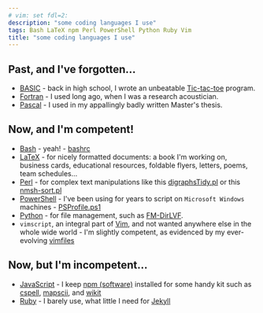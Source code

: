 ```yaml
---
# vim: set fdl=2:
description: "some coding languages I use"
tags: Bash LaTeX npm Perl PowerShell Python Ruby Vim
title: "some coding languages I use"
---
```


## Past, and I've forgotten...
- [BASIC](https://en.wikipedia.org/wiki/BASIC) - back in high school, I wrote an unbeatable [Tic-tac-toe](https://en.wikipedia.org/wiki/Tic-tac-toe) program.
- [Fortran](https://en.wikipedia.org/wiki/Fortran) - I used long ago, when I was a research acoustician.
- [Pascal](https://en.wikipedia.org/wiki/Pascal_%28programming_language%29) - I used in my appallingly badly written Master's thesis.

## Now, and I'm competent!
- [Bash](http://en.wikipedia.org/wiki/Bash_%28Unix_shell%29) - yeah! - [bashrc](https://github.com/harriott/OS-ArchBuilds/blob/master/jo/Bash/bashrc)
- [LaTeX](http://en.wikipedia.org/wiki/LaTeX) - for nicely formatted documents: a book I'm working on, business cards, educational resources, foldable flyers, letters, poems, team schedules...
- [Perl](http://en.wikipedia.org/wiki/Perl) - for complex text manipulations like this [digraphsTidy.pl](https://github.com/harriott/vimfiles/blob/master/digraphsTidy.pl) or this [nmsh-sort.pl](https://github.com/harriott/OS-ArchBuilds/blob/master/jo/clm/notmuch/nmsh-sort.pl)
- [PowerShell](https://en.wikipedia.org/wiki/PowerShell) - I've been using for years to script on `Microsoft Windows` machines - [PSProfile.ps1](https://github.com/harriott/OS-MSWin10/blob/master/PSProfile.ps1)
- [Python](http://en.wikipedia.org/wiki/Python_%28programming_language%29) - for file management, such as [FM-DirLVF](https://github.com/harriott/FM-DirLVF).
- `vimscript`, an integral part of [Vim](https://en.wikipedia.org/wiki/Vim_%28text_editor%29#Vim_script), and not wanted anywhere else in the whole wide world - I'm slightly competent, as evidenced by my ever-evolving [vimfiles](https://github.com/harriott/vimfiles)

## Now, but I'm incompetent...
- [JavaScript](https://en.wikipedia.org/wiki/JavaScript) - I keep [npm (software)](http://en.wikipedia.org/wiki/Npm_%28software%29) installed for some handy kit such as [cspell](https://github.com/streetsidesoftware/cspell/tree/main/packages/cspell), [mapscii](https://github.com/rastapasta/mapscii), and [wikit](https://github.com/KorySchneider/wikit)
- [Ruby](https://en.wikipedia.org/wiki/Ruby_%28programming_language%29) - I barely use, what little I need for [Jekyll](https://en.wikipedia.org/wiki/Jekyll_%28software%29)

